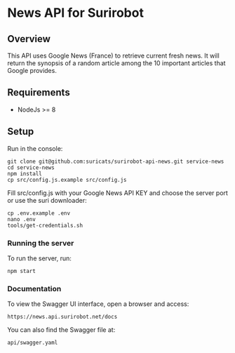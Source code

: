 # News API for Surirobot

## Overview
This API uses Google News (France) to retrieve current fresh news. It will return the synopsis of a random article among the 10 important articles that Google provides.

## Requirements
* NodeJs >= 8

## Setup
Run in the console:
```
git clone git@github.com:suricats/surirobot-api-news.git service-news
cd service-news
npm install
cp src/config.js.example src/config.js
```

Fill src/config.js with your Google News API KEY and choose the server port or use the suri downloader:

```
cp .env.example .env
nano .env
tools/get-credentials.sh
```

### Running the server
To run the server, run:

```
npm start
```

### Documentation
To view the Swagger UI interface, open a browser and access:
```
https://news.api.surirobot.net/docs
```

You can also find the Swagger file at:
```
api/swagger.yaml
```
